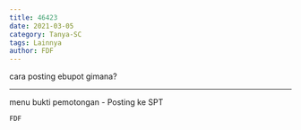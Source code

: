 ```yaml
---
title: 46423
date: 2021-03-05
category: Tanya-SC
tags: Lainnya
author: FDF
---
```


cara posting ebupot gimana?

---

menu bukti pemotongan - Posting ke SPT

`FDF`
